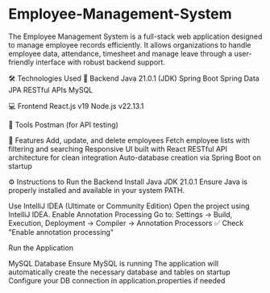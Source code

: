 # Employee-Management-System
The Employee Management System is a full-stack web application designed to manage employee records efficiently. It allows organizations to handle employee data, attendance, timesheet and manage leave through a user-friendly interface with robust backend support.

🛠️ Technologies Used
🔧 Backend
Java 21.0.1 (JDK)
Spring Boot
Spring Data JPA
RESTful APIs
MySQL

💻 Frontend
React.js v19
Node.js v22.13.1

🧪 Tools
Postman (for API testing)

🚀 Features
Add, update, and delete employees
Fetch employee lists with filtering and searching
Responsive UI built with React
RESTful API architecture for clean integration
Auto-database creation via Spring Boot on startup

⚙️ Instructions to Run the Backend
Install Java JDK 21.0.1
Ensure Java is properly installed and available in your system PATH.

Use IntelliJ IDEA (Ultimate or Community Edition)
Open the project using IntelliJ IDEA.
Enable Annotation Processing
Go to:
Settings -> Build, Execution, Deployment -> Compiler -> Annotation Processors
✅ Check "Enable annotation processing"

Run the Application

MySQL Database
Ensure MySQL is running
The application will automatically create the necessary database and tables on startup
Configure your DB connection in application.properties if needed
